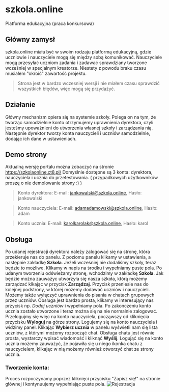 # szkola.online
Platforma edukacyjna (praca konkursowa)

## Główny zamysł
szkola.online miała być w swoim rodzaju platformą edukacyjną, gdzie uczniowie i nauczyciele mogą się między sobą komunikować. Nauczyciele mogą przesyłać uczniom zadania i zadawać sprawdziany tworzone wcześniej w specjalnym kreatorze. Niestety z powodu braku czasu musiałem "okroić" zawartość projektu.

> Strona jest w bardzo wczesniej wersji i nie miałem czasu sprawdzić wszystkich błędów, więc mogą się przydażyć.

## Działanie
Główny mechanizm opiera się na systemie szkoły. Polega on na tym, że tworząc samodzielnie konto otrzymujemy uprawnienia dyrektora, czyli jesteśmy upoważnieni do utworzenia własnej szkoły i zarządzania nią. Następnie dyrektor tworzy konta nauczycieli i uczniów samodzielnie, dodając ich dane w ustawieniach.

## Demo strony
Aktualną wersję portalu można zobaczyć na stronie https://szkolaonline.ct8.pl/ Domyślnie dostępne są 3 konta: dyrektora, nauczyciela i ucznia do przetestowania.
( przypadkowych użytkowników proszę o nie demolowanie strony :) )
> Konto dyrektora: E-mail: jankowalski@szkola.online, Hasło: jankowalski

> Konto nauczyciela: E-mail: adamadamowski@szkola.online, Hasło: adam

> Konto ucznia: E-mail: karolkarolak@szkola.online, Hasło: karol

## Obsługa
Po udanej rejestracji dyrektora należy zalogować się na stronę, która przekieruje nas do panelu. Z poziomu panelu klikamy w ustawienia, a następnie zakładkę **Szkoła**. Jeżeli wcześniej nie dodaliśmy szkoły, teraz będzie to możliwe. Klikamy w napis na środku i wypełniamy puste pola. Po udanym tworzeniu odświeżamy stronę, wchodzimy w zakładkę **Szkoła**. Jak będzie można zauważyc utworzyła się nasza szkoła, którą możemy zarządzać klkając w przycisk **Zarządzaj**. Przycisk przeniesie nas do kolejnej podstrony, w której możemy dodawać uczniów i nauczycieli. Możemy także wyłączyć uprawnienia do pisania w chatach grupowych przez uczniów. Obsługa jest bardzo prosta, klikamy w interesujący nas przycisk np. *Dodaj uczniów* i wypełniamy pola. Po zakończeniu konto ucznia zostało utworzone i teraz można się na nie normalnie zalogować. Przelogujmy się więc na konto nauczyciela, począwszy od kliknięcia przycisku **Wyloguj** na górze strony. Logujemy się na konto nauczyciela i widzimy panel. Klikając **Wybierz ucznia** w panelu wyświetli nam się lista uczniów, z którymi możemy rozpocząć chat. Obsługa chatu jest równie prosta, wystarczy wpisać wiadomość i kliknąć **Wyślij**. Logująć się na konto ucznia możemy zauważyć, że pojawiła się u niego ikonka chatu z nauczycielem, klikając w nią możemy również otworzyć chat ze strony ucznia.

### Tworzenie konta:
Proces rozpoczynamy poprzez kliknięci przycisku "Zapisz się!" na stronie głównej i kontynuujemy wypełniając puste pola.
![Rejestracja](http://masne-foty.ct8.pl/fxGzdGtXki6lf.png)
